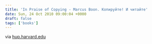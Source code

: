 ```yaml
---
title: 'In Praise of Copying - Marcus Boon. Копируйте! И читайте'
date: Sun, 24 Oct 2010 09:00:04 +0000
draft: false
tags: ['books']
---
```


via [hup.harvard.edu](http://www.hup.harvard.edu/features/boon/)